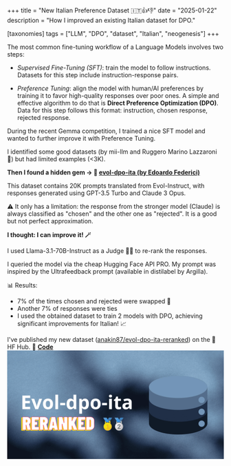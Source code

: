 +++
title = "New Italian Preference Dataset 🇮🇹👍👎"
date = "2025-01-22"
description = "How I improved an existing Italian dataset for DPO."

[taxonomies]
tags = ["LLM", "DPO", "dataset", "Italian", "neogenesis"]
+++

The most common fine-tuning workflow of a Language Models involves two steps:
- *Supervised Fine-Tuning (SFT)*: train the model to follow instructions.
Datasets for this step include instruction-response pairs.

- *Preference Tuning*: align the model with human/AI preferences by training it to favor high-quality responses over poor ones. A simple and effective algorithm to do that is **Direct Preference Optimization (DPO)**.
Data for this step follows this format: instruction, chosen response, rejected response.


During the recent Gemma competition, I trained a nice SFT model and wanted to further improve it with Preference Tuning.

I identified some good datasets (by mii-llm and Ruggero Marino Lazzaroni 🙏) but had limited examples (<3K). 

**Then I found a hidden gem -> 💎 [evol-dpo-ita (by Edoardo Federici)](https://huggingface.co/datasets/efederici/evol-dpo-ita)**

This dataset contains 20K prompts translated from Evol-Instruct, with responses generated using GPT-3.5 Turbo and Claude 3 Opus.

⚠️ It only has a limitation: the response from the stronger model (Claude) is always classified as "chosen" and the other one as "rejected". It is a good but not perfect approximation.


**I thought: I can improve it! 🪄**

I used Llama-3.1-70B-Instruct as a Judge 🧑‍⚖️ to re-rank the responses. 

I queried the model via the cheap Hugging Face API PRO.
My prompt was inspired by the Ultrafeedback prompt (available in distilabel by Argilla).


📊 Results:
- 7% of the times chosen and rejected were swapped 🔀
- Another 7% of responses were ties
- I used the obtained dataset to train 2 models with DPO, achieving significant improvements for Italian! 📈


I've published my new dataset ([anakin87/evol-dpo-ita-reranked](https://huggingface.co/datasets/anakin87/evol-dpo-ita-reranked)) on the 🤗 HF Hub.
📓 **[Code](https://www.kaggle.com/code/anakin87/post-training-gemma-for-italian-and-beyond)**
![Evol DPO ita reranked](https://raw.githubusercontent.com/anakin87/gemma-neogenesis/refs/heads/main/images/evol_dpo_ita_reranked.png)






